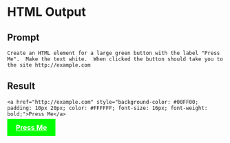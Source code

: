 # HTML Output

## Prompt

```
Create an HTML element for a large green button with the label "Press Me".  Make the text white.  When clicked the button should take you to the site http://example.com
```

## Result

```
<a href="http://example.com" style="background-color: #00FF00; padding: 10px 20px; color: #FFFFFF; font-size: 16px; font-weight: bold;">Press Me</a>
```

<a href="http://example.com" style="background-color: #00FF00; padding: 10px 20px; color: #FFFFFF; font-size: 16px; font-weight: bold;">Press Me</a>